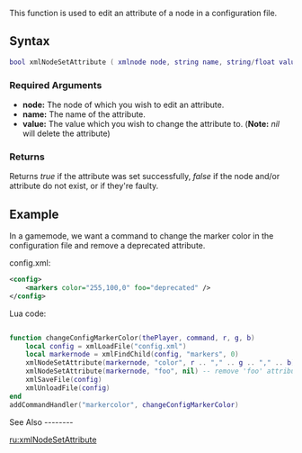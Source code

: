 This function is used to edit an attribute of a node in a configuration file.

Syntax
------

``` lua
bool xmlNodeSetAttribute ( xmlnode node, string name, string/float value )             
```

### Required Arguments

-   **node:** The node of which you wish to edit an attribute.
-   **name:** The name of the attribute.
-   **value:** The value which you wish to change the attribute to. (**Note:** *nil* will delete the attribute)

### Returns

Returns *true* if the attribute was set successfully, *false* if the node and/or attribute do not exist, or if they're faulty.

Example
-------

<section name="Server" class="server" show="true">
In a gamemode, we want a command to change the marker color in the configuration file and remove a deprecated attribute.

config.xml:

``` xml
<config>
    <markers color="255,100,0" foo="deprecated" />
</config>
```

Lua code:

``` lua

function changeConfigMarkerColor(thePlayer, command, r, g, b)
    local config = xmlLoadFile("config.xml")
    local markernode = xmlFindChild(config, "markers", 0)
    xmlNodeSetAttribute(markernode, "color", r .. "," .. g .. "," .. b)
    xmlNodeSetAttribute(markernode, "foo", nil) -- remove 'foo' attribute
    xmlSaveFile(config)
    xmlUnloadFile(config)
end
addCommandHandler("markercolor", changeConfigMarkerColor)
```

</section>
See Also
--------

[ru:xmlNodeSetAttribute](/docs/ru:xmlNodeSetAttribute.md "wikilink")
